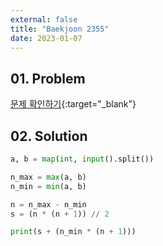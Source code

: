 ```yaml
---
external: false
title: "Baekjoon 2355"
date: 2023-01-07
---
```


## 01. Problem

[문제 확인하기](https://www.acmicpc.net/problem/2355){:target="_blank"}

## 02. Solution

```Python
a, b = map(int, input().split())

n_max = max(a, b)
n_min = min(a, b)

n = n_max - n_min
s = (n * (n + 1)) // 2

print(s + (n_min * (n + 1)))
```
